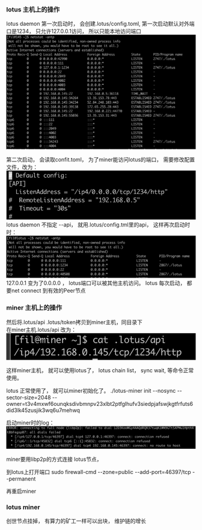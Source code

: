 
### lotus 主机上的操作
lotus daemon 第一次启动时， 会创建.lotus/config.toml, 第一次启动默认对外端口是1234， 只允许127.0.0.1访问， 所以只能本地访问端口
![-w827](media/16188172142344.jpg)

第二次启动， 会读取confit.toml， 为了miner能访问lotus的端口， 需要修改配置文件，改为：
![-w438](media/16188173739828.jpg)
lotus daemon 不指定 --api， 就用.lotus/config.tml里的api，
这样再次启动时时：
![-w796](media/16188174112936.jpg)
127.0.0.1 变为了0.0.0.0 ， lotus端口可以被其他主机访问。 
lotus 每次启动， 都要net connect 到有效的Peer节点

### miner 主机上的操作
然后将.lotus/api .lotus/token拷贝到miner主机，同目录下  
在miner主机.lotus/api 改为：
![-w289](media/16188176461128.jpg)

这样miner主机， 就可以使用lotus了， lotus chain list， sync wait, 等命令正常使用。 

lotus 正常使用了， 就可以miner初始化了。 
./lotus-miner init --nosync --sector-size=2048 --owner=t3v4mxwf6ounqksdivbmnpv23xlbt2ptfglhufv3siedpjafswjkgtfrfuts6did3lk45zusjik3wq6u7mehwq


启动miner时的log：
![-w894](media/16188973952564.jpg)

miner要用libp2p的方式连接 lotus节点， 

到lotus上打开端口
sudo firewall-cmd --zone=public --add-port=46397/tcp --permanent

再重启miner


### lotus miner
创世节点挂掉， 有算力的矿工一样可以出块， 维护链的增长    


